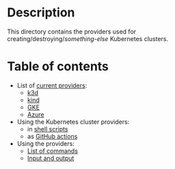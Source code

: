 # Description

This directory contains the providers used for
creating/destroying/_something-else_ Kubernetes clusters.

# Table of contents

- List of [current providers](docs/providers.md):
  - [k3d](docs/providers.md#k3d)
  - [kind](docs/providers.md#kind)
  - [GKE](docs/providers.md#GKE)
  - [Azure](docs/providers.md#Azure)
- Using the Kubernetes cluster providers:
  - in [shell scripts](docs/usage-shell.md)
  - as [GitHub actions](docs/usage-github.md)
- Using the providers:
  - [List of commands](docs/entrypoints.md)
  - [Input and output](docs/variables.md)
